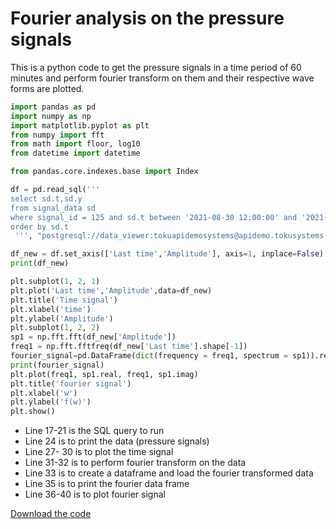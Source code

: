 # Fourier analysis on the pressure signals

This is a python code to get the pressure signals in a time period of 60 minutes
and perform fourier transform on them and their respective wave forms are plotted.

```python
import pandas as pd
import numpy as np
import matplotlib.pyplot as plt
from numpy import fft
from math import floor, log10
from datetime import datetime

from pandas.core.indexes.base import Index 

df = pd.read_sql('''
select sd.t,sd.y
from signal_data sd 
where signal_id = 125 and sd.t between '2021-08-30 12:00:00' and '2021-08-30 13:00:00'
order by sd.t
 ''', "postgresql://data_viewer:tokuapidemosystems@apidemo.tokusystems.com/tsdb")

df_new = df.set_axis(['Last time','Amplitude'], axis=1, inplace=False)
print(df_new)

plt.subplot(1, 2, 1)
plt.plot('Last time','Amplitude',data=df_new)
plt.title('Time signal')
plt.xlabel('time')
plt.ylabel('Amplitude')
plt.subplot(1, 2, 2)
sp1 = np.fft.fft(df_new['Amplitude'])
freq1 = np.fft.fftfreq(df_new['Last time'].shape[-1])
fourier_signal=pd.DataFrame(dict(frequency = freq1, spectrum = sp1)).reset_index()
print(fourier_signal)
plt.plot(freq1, sp1.real, freq1, sp1.imag)
plt.title('fourier signal')
plt.xlabel('w')
plt.ylabel('f(w)')
plt.show()
```

- Line 17-21 is the SQL query to run
- Line 24 is to print the data (pressure signals)
- Line 27- 30 is to plot the time signal
- Line 31-32 is to perform fourier transform on the data
- Line 33 is to create a dataframe and load the fourier transformed data
- Line 35 is to print the fourier data frame
- Line 36-40 is to plot fourier signal

[Download the code](https://github.com/TOKU-Systems/tutorials/tree/develop/docs/fourier-transform)